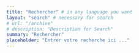 ```yaml
---
title: "Rechercher" # in any language you want
layout: "search" # necessary for search
# url: "/archive"
# description: "Description for Search"
summary: "Rechercher"
placeholder: "Entrer votre recherche ici ..."
---
```

